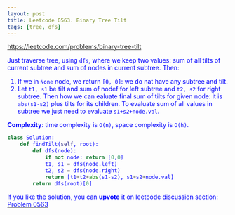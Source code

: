 ```yaml
---
layout: post
title: Leetcode 0563. Binary Tree Tilt
tags: [tree, dfs]
---
```


<a href="https://leetcode.com/problems/binary-tree-tilt"> <font color = blue>https://leetcode.com/problems/binary-tree-tilt

Just traverse tree, using `dfs`, where we keep two values: sum of all tilts of current subtree and sum of nodes in current subtree. Then:

1. If we in `None` node, we return `[0, 0]`: we do nat have any subtree and tilt.
2. Let `t1, s1` be tilt and sum of nodef for left subtree and `t2, s2` for right subtree. Then how we can ealuate final sum of tilts for given node: it is `abs(s1-s2)` plus tilts for its children. To evaluate sum of all values in subtree we just need to evaluate `s1+s2+node.val`.

**Complexity**: time complexity is `O(n)`, space complexity is `O(h)`.

```python
class Solution:
    def findTilt(self, root):
        def dfs(node):
            if not node: return [0,0]
            t1, s1 = dfs(node.left)
            t2, s2 = dfs(node.right)
            return [t1+t2+abs(s1-s2), s1+s2+node.val]
        return dfs(root)[0]
```

If you like the solution, you can **upvote** it on leetcode discussion section:<a href="https://leetcode.com/problems/binary-tree-tilt/discuss/927899/python-short-dfs-solution-explained"> <font color = blue>Problem 0563
